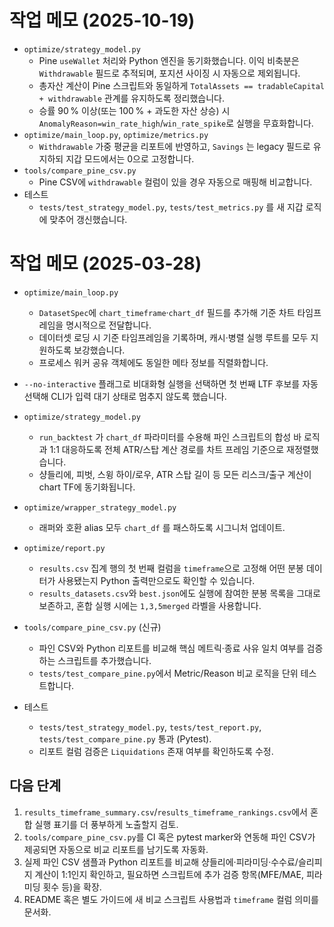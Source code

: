 # 작업 메모 (2025-10-19)

- `optimize/strategy_model.py`  
  - Pine `useWallet` 처리와 Python 엔진을 동기화했습니다. 이익 비축분은 `Withdrawable` 필드로 추적되며, 포지션 사이징 시 자동으로 제외됩니다.  
  - 총자산 계산이 Pine 스크립트와 동일하게 `TotalAssets == tradableCapital + withdrawable` 관계를 유지하도록 정리했습니다.  
  - 승률 90 % 이상(또는 100 % + 과도한 자산 상승) 시 `AnomalyReason=win_rate_high`/`win_rate_spike`로 실행을 무효화합니다.
- `optimize/main_loop.py`, `optimize/metrics.py`  
  - `Withdrawable` 가중 평균을 리포트에 반영하고, `Savings` 는 legacy 필드로 유지하되 지갑 모드에서는 0으로 고정합니다.
- `tools/compare_pine_csv.py`  
  - Pine CSV에 `withdrawable` 컬럼이 있을 경우 자동으로 매핑해 비교합니다.
- 테스트  
  - `tests/test_strategy_model.py`, `tests/test_metrics.py` 를 새 지갑 로직에 맞추어 갱신했습니다.

# 작업 메모 (2025-03-28)

- `optimize/main_loop.py`  
  - `DatasetSpec`에 `chart_timeframe`·`chart_df` 필드를 추가해 기준 차트 타임프레임을 명시적으로 전달합니다.  
  - 데이터셋 로딩 시 기준 타임프레임을 기록하며, 캐시·병렬 실행 루트를 모두 지원하도록 보강했습니다.  
  - 프로세스 워커 공유 객체에도 동일한 메타 정보를 직렬화합니다.
- `--no-interactive` 플래그로 비대화형 실행을 선택하면 첫 번째 LTF 후보를 자동 선택해 CLI가 입력 대기 상태로 멈추지 않도록 했습니다.

- `optimize/strategy_model.py`  
  - `run_backtest` 가 `chart_df` 파라미터를 수용해 파인 스크립트의 합성 바 로직과 1:1 대응하도록 전체 ATR/스탑 계산 경로를 차트 프레임 기준으로 재정렬했습니다.  
  - 샹들리에, 피벗, 스윙 하이/로우, ATR 스탑 길이 등 모든 리스크/출구 계산이 chart TF에 동기화됩니다.

- `optimize/wrapper_strategy_model.py`  
  - 래퍼와 호환 alias 모두 `chart_df` 를 패스하도록 시그니처 업데이트.

- `optimize/report.py`  
  - `results.csv` 집계 행의 첫 번째 컬럼을 `timeframe`으로 고정해 어떤 분봉 데이터가 사용됐는지 Python 출력만으로도 확인할 수 있습니다.  
  - `results_datasets.csv`와 `best.json`에도 실행에 참여한 분봉 목록을 그대로 보존하고, 혼합 실행 시에는 `1,3,5merged` 라벨을 사용합니다.

- `tools/compare_pine_csv.py` (신규)  
  - 파인 CSV와 Python 리포트를 비교해 핵심 메트릭·종료 사유 일치 여부를 검증하는 스크립트를 추가했습니다.  
  - `tests/test_compare_pine.py`에서 Metric/Reason 비교 로직을 단위 테스트합니다.

- 테스트  
  - `tests/test_strategy_model.py`, `tests/test_report.py`, `tests/test_compare_pine.py` 통과 (Pytest).  
  - 리포트 컬럼 검증은 `Liquidations` 존재 여부를 확인하도록 수정.

## 다음 단계
1. `results_timeframe_summary.csv`/`results_timeframe_rankings.csv`에서 혼합 실행 표기를 더 풍부하게 노출할지 검토.
2. `tools/compare_pine_csv.py`를 CI 혹은 pytest marker와 연동해 파인 CSV가 제공되면 자동으로 비교 리포트를 남기도록 자동화.
3. 실제 파인 CSV 샘플과 Python 리포트를 비교해 샹들리에·피라미딩·수수료/슬리피지 계산이 1:1인지 확인하고, 필요하면 스크립트에 추가 검증 항목(MFE/MAE, 피라미딩 횟수 등)을 확장.
4. README 혹은 별도 가이드에 새 비교 스크립트 사용법과 `timeframe` 컬럼 의미를 문서화.
